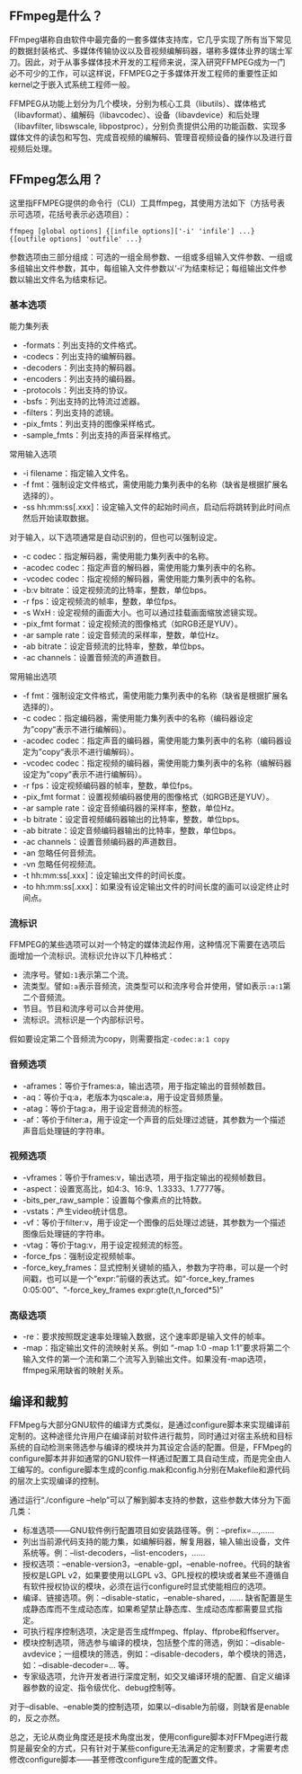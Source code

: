 ## FFmpeg是什么？

FFmpeg堪称自由软件中最完备的一套多媒体支持库，它几乎实现了所有当下常见的数据封装格式、多媒体传输协议以及音视频编解码器，堪称多媒体业界的瑞士军刀。因此，对于从事多媒体技术开发的工程师来说，深入研究FFMPEG成为一门必不可少的工作，可以这样说，FFMPEG之于多媒体开发工程师的重要性正如kernel之于嵌入式系统工程师一般。

FFMPEG从功能上划分为几个模块，分别为核心工具（libutils）、媒体格式（libavformat）、编解码（libavcodec）、设备（libavdevice）和后处理（libavfilter, libswscale, libpostproc），分别负责提供公用的功能函数、实现多媒体文件的读包和写包、完成音视频的编解码、管理音视频设备的操作以及进行音视频后处理。

## FFmpeg怎么用？

这里指FFMPEG提供的命令行（CLI）工具ffmpeg，其使用方法如下（方括号表示可选项，花括号表示必选项目）：

```shell
ffmpeg [global options] {[infile options]['-i' 'infile'] ...} {[outfile options] 'outfile' ...}
```

参数选项由三部分组成：可选的一组全局参数、一组或多组输入文件参数、一组或多组输出文件参数，其中，每组输入文件参数以‘-i’为结束标记；每组输出文件参数以输出文件名为结束标记。

### 基本选项

能力集列表

- -formats：列出支持的文件格式。
- -codecs：列出支持的编解码器。
- -decoders：列出支持的解码器。
- -encoders：列出支持的编码器。
- -protocols：列出支持的协议。
- -bsfs：列出支持的比特流过滤器。
- -filters：列出支持的滤镜。
- -pix_fmts：列出支持的图像采样格式。
- -sample_fmts：列出支持的声音采样格式。

常用输入选项

- -i filename：指定输入文件名。
- -f fmt：强制设定文件格式，需使用能力集列表中的名称（缺省是根据扩展名选择的）。
- -ss hh:mm:ss[.xxx]：设定输入文件的起始时间点，启动后将跳转到此时间点然后开始读取数据。

对于输入，以下选项通常是自动识别的，但也可以强制设定。

- -c codec：指定解码器，需使用能力集列表中的名称。
- -acodec codec：指定声音的解码器，需使用能力集列表中的名称。
- -vcodec codec：指定视频的解码器，需使用能力集列表中的名称。
- -b:v bitrate：设定视频流的比特率，整数，单位bps。
- -r fps：设定视频流的帧率，整数，单位fps。
- -s WxH : 设定视频的画面大小。也可以通过挂载画面缩放滤镜实现。
- -pix_fmt format：设定视频流的图像格式（如RGB还是YUV）。
- -ar sample rate：设定音频流的采样率，整数，单位Hz。
- -ab bitrate：设定音频流的比特率，整数，单位bps。
- -ac channels：设置音频流的声道数目。

常用输出选项

- -f fmt：强制设定文件格式，需使用能力集列表中的名称（缺省是根据扩展名选择的）。
- -c codec：指定编码器，需使用能力集列表中的名称（编码器设定为”copy“表示不进行编解码）。
- -acodec codec：指定声音的编码器，需使用能力集列表中的名称（编码器设定为”copy“表示不进行编解码）。
- -vcodec codec：指定视频的编码器，需使用能力集列表中的名称（编解码器设定为”copy“表示不进行编解码）。
- -r fps：设定视频编码器的帧率，整数，单位fps。
- -pix_fmt format：设置视频编码器使用的图像格式（如RGB还是YUV）。
- -ar sample rate：设定音频编码器的采样率，整数，单位Hz。
- -b bitrate：设定音视频编码器输出的比特率，整数，单位bps。
- -ab bitrate：设定音频编码器输出的比特率，整数，单位bps。
- -ac channels：设置音频编码器的声道数目。
- -an 忽略任何音频流。
- -vn 忽略任何视频流。
- -t hh:mm:ss[.xxx]：设定输出文件的时间长度。
- -to hh:mm:ss[.xxx]：如果没有设定输出文件的时间长度的画可以设定终止时间点。

### 流标识

FFMPEG的某些选项可以对一个特定的媒体流起作用，这种情况下需要在选项后面增加一个流标识。流标识允许以下几种格式：

- 流序号。譬如`:1`表示第二个流。
- 流类型。譬如`:a`表示音频流，流类型可以和流序号合并使用，譬如表示`:a:1`第二个音频流。
- 节目。节目和流序号可以合并使用。
- 流标识。流标识是一个内部标识号。

假如要设定第二个音频流为copy，则需要指定`-codec:a:1 copy`

### 音频选项

- -aframes：等价于frames:a，输出选项，用于指定输出的音频帧数目。
- -aq：等价于q:a，老版本为qscale:a，用于设定音频质量。
- -atag：等价于tag:a，用于设定音频流的标签。
- -af：等价于filter:a，用于设定一个声音的后处理过滤链，其参数为一个描述声音后处理链的字符串。

### 视频选项

- -vframes：等价于frames:v，输出选项，用于指定输出的视频帧数目。
- -aspect：设置宽高比，如4:3、16:9、1.3333、1.7777等。
- -bits_per_raw_sample：设置每个像素点的比特数。
- -vstats：产生video统计信息。
- -vf：等价于filter:v，用于设定一个图像的后处理过滤链，其参数为一个描述图像后处理链的字符串。
- -vtag：等价于tag:v，用于设定视频流的标签。
- -force_fps：强制设定视频帧率。
- -force_key_frames：显式控制关键帧的插入，参数为字符串，可以是一个时间戳，也可以是一个“expr:”前缀的表达式。如“-force_key_frames 0:05:00”、“-force_key_frames expr:gte(t,n_forced*5)”

### 高级选项

- -re：要求按照既定速率处理输入数据，这个速率即是输入文件的帧率。
- -map：指定输出文件的流映射关系。例如 “-map 1:0 -map 1:1”要求将第二个输入文件的第一个流和第二个流写入到输出文件。如果没有-map选项，ffmpeg采用缺省的映射关系。

## 编译和裁剪

FFMpeg与大部分GNU软件的编译方式类似，是通过configure脚本来实现编译前定制的。这种途径允许用户在编译前对软件进行裁剪，同时通过对宿主系统和目标系统的自动检测来筛选参与编译的模块并为其设定合适的配置。但是，FFMpeg的configure脚本并非如通常的GNU软件一样通过配置工具自动生成，而是完全由人工编写的。configure脚本生成的config.mak和config.h分别在Makefile和源代码的层次上实现编译的控制。

通过运行“./configure –help”可以了解到脚本支持的参数，这些参数大体分为下面几类：

- 标准选项——GNU软件例行配置项目如安装路径等。例：–prefix=…,……
- 列出当前源代码支持的能力集，如编解码器，解复用器，输入输出设备，文件系统等。例：–list-decoders，–list-encoders，……
- 授权选项：–enable-version3，–enable-gpl，–enable-nofree。代码的缺省授权是LGPL v2，如果要使用以LGPL v3、GPL授权的模块或者某些不遵循自有软件授权协议的模块，必须在运行configure时显式使能相应的选项。
- 编译、链接选项。例：–disable-static，–enable-shared，…… 缺省配置是生成静态库而不生成动态库，如果希望禁止静态库、生成动态库都需要显式指定。
- 可执行程序控制选项，决定是否生成ffmpeg、ffplay、ffprobe和ffserver。
- 模块控制选项，筛选参与编译的模块，包括整个库的筛选，例如：–disable-avdevice；一组模块的筛选，例如：–disable-decoders，单个模块的筛选，如：–disable-decoder=… 等。
- 专家级选项，允许开发者进行深度定制，如交叉编译环境的配置、自定义编译器参数的设定、指令级优化、debug控制等。

对于–disable、–enable类的控制选项，如果以–disable为前缀，则缺省是enable的，反之亦然。

总之，无论从商业角度还是技术角度出发，使用configure脚本对FFMpeg进行裁剪是最安全的方式，只有针对于某些configure无法满足的定制要求，才需要考虑修改configure脚本——甚至修改configure生成的配置文件。